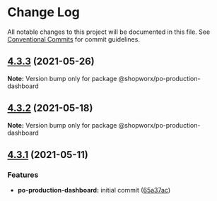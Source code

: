 # Change Log

All notable changes to this project will be documented in this file.
See [Conventional Commits](https://conventionalcommits.org) for commit guidelines.

## [4.3.3](https://bitbucket.org/entrib/shopworx/compare/v4.3.2...v4.3.3) (2021-05-26)

**Note:** Version bump only for package @shopworx/po-production-dashboard





## [4.3.2](https://bitbucket.org/entrib/shopworx/compare/v4.3.1...v4.3.2) (2021-05-18)

**Note:** Version bump only for package @shopworx/po-production-dashboard





## [4.3.1](https://bitbucket.org/entrib/shopworx/compare/v4.3.0...v4.3.1) (2021-05-11)


### Features

* **po-production-dashboard:** initial commit ([65a37ac](https://bitbucket.org/entrib/shopworx/commits/65a37ac129279eda55428f753036128f65c2b677))
